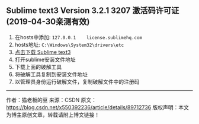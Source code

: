 ## Sublime text3 Version 3.2.1 3207 激活码许可证(2019-04-30亲测有效)


1. 在hosts中添加: `127.0.0.1    license.sublimehq.com`
2. hosts地址: `C:\Windows\System32\drivers\etc`
3. [点击下载 Sublime text3](https://www.sublimetext.com/)
4. 打开sublime安装文件地址
5. 下载上面的破解工具
6. 将破解工具复制到安装文件地址
7. 以管理员身份运行破解文件，复制破解文件中的注册码

--------------------- 
作者：猫老板的豆 
来源：CSDN 
原文：https://blog.csdn.net/x550392236/article/details/89712736 
版权声明：本文为博主原创文章，转载请附上博文链接！
